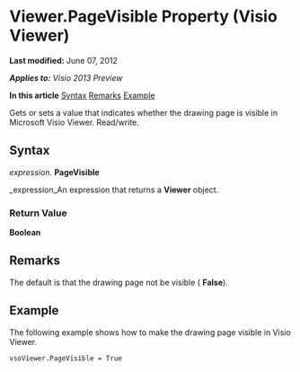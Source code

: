 
# Viewer.PageVisible Property (Visio Viewer)

 **Last modified:** June 07, 2012

 _**Applies to:** Visio 2013 Preview_

 **In this article**
 [Syntax](#sectionSection1)
 [Remarks](#sectionSection2)
 [Example](#sectionSection3)


Gets or sets a value that indicates whether the drawing page is visible in Microsoft Visio Viewer. Read/write.

## Syntax
<a name="sectionSection1"> </a>

 _expression_. **PageVisible**

 _expression_An expression that returns a  **Viewer** object.


### Return Value

 **Boolean**


## Remarks
<a name="sectionSection2"> </a>

The default is that the drawing page not be visible ( **False**).


## Example
<a name="sectionSection3"> </a>

The following example shows how to make the drawing page visible in Visio Viewer.


```
vsoViewer.PageVisible = True
```

